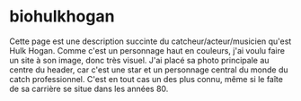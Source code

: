 # biohulkhogan
Cette page est une description succinte du catcheur/acteur/musicien qu'est Hulk Hogan.
Comme c'est un personnage haut en couleurs, j'ai voulu faire un site à son image, donc très visuel.
J'ai placé sa photo principale au centre du header, car c'est une star et un personnage central du monde du catch professionnel. C'est en tout cas un des plus connu, même si le faîte de sa carrière se situe dans les années 80.
